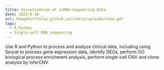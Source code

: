 ```yaml
---
title: Visualization of scRNA-sequencing Data
date: 2022-6-18
url: MangePortfolio.github.io/static/uploads/code.pdf
tags:
  - R_Python
  - Single-cell RNA sequencing
---
```


Use R and Python to process and analyze clinical data, including using Seurat to process gene expression data, identify DEGs, perform GO biological process enrichment analysis, perform single-cell CNV and clone analysis by inferCNV.



